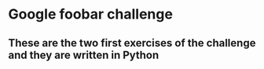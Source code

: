 # Google foobar challenge
## These are the two first exercises of the challenge and they are written in Python

